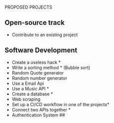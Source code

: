 PROPOSED PROJECTS
## **Open-source track**
- Contribute to an existing project

## **Software Development**
- Create a useless hack *
- Write a sorting method * (Bubble sort)
- Random Quote generator
- Random number generator 
- Use a Email Api 
- Use a Music API *
- Create a database *
- Web scraping 
- Set up a CI/CD workflow in one of the projects*
- Connect two APIs together *
- Authentication System ##